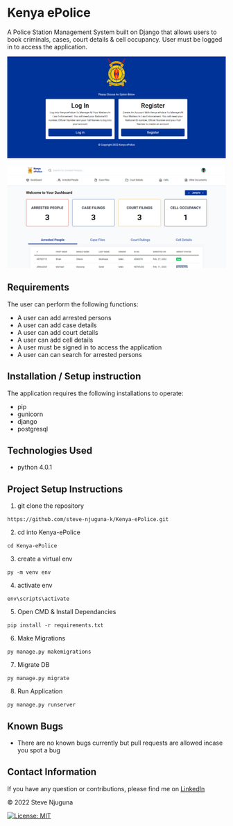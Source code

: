 # Kenya ePolice
A Police Station Management System built on Django that allows users to book criminals, cases, court details &amp; cell occupancy. User must be logged in to access the application.

![](https://github.com/steve-njuguna-k/Kenya-ePolice/blob/master/Screenshots/Screenshot-1.PNG)

![](https://github.com/steve-njuguna-k/Kenya-ePolice/blob/master/Screenshots/Screenshot-2.PNG)

## Requirements
The user can perform the following functions:

- A user can add arrested persons
- A user can add case details 
- A user can add court details
- A user can add cell details
- A user must be signed in to access the application
- A user can can search for arrested persons

## Installation / Setup instruction
The application requires the following installations to operate:
- pip
- gunicorn
- django
- postgresql

## Technologies Used
- python 4.0.1

## Project Setup Instructions
1) git clone the repository 
```
https://github.com/steve-njuguna-k/Kenya-ePolice.git
```
2. cd into Kenya-ePolice
```
cd Kenya-ePolice
```
3. create a virtual env
```
py -m venv env
```
4. activate env
```
env\scripts\activate
```
5. Open CMD & Install Dependancies
```
pip install -r requirements.txt
```
6. Make Migrations
```
py manage.py makemigrations
```
7. Migrate DB
```
py manage.py migrate
```
8. Run Application
```
py manage.py runserver
```

## Known Bugs
- There are no known bugs currently but pull requests are allowed incase you spot a bug

## Contact Information
If you have any question or contributions, please find me on [LinkedIn](https://www.linkedin.com/in/steve-njuguna-aa426096/)

© 2022 Steve Njuguna

[![License: MIT](https://img.shields.io/badge/License-MIT-yellow.svg)](https://opensource.org/licenses/MIT)
